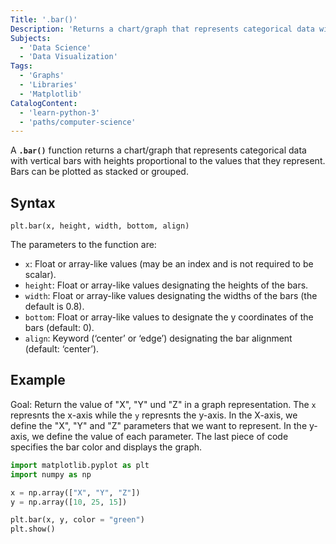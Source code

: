 ```yaml
---
Title: '.bar()'
Description: 'Returns a chart/graph that represents categorical data with vertical bars.'
Subjects:
  - 'Data Science'
  - 'Data Visualization'
Tags:
  - 'Graphs'
  - 'Libraries'
  - 'Matplotlib'
CatalogContent:
  - 'learn-python-3'
  - 'paths/computer-science'
---
```


A **`.bar()`** function returns a chart/graph that represents categorical data with vertical bars with heights proportional to the values that they represent. Bars can be plotted as stacked or grouped.

## Syntax

```pseudo
plt.bar(x, height, width, bottom, align)
```

The parameters to the function are:

- `x`: Float or array-like values (may be an index and is not required to be scalar).
- `height`: Float or array-like values designating the heights of the bars.
- `width`: Float or array-like values designating the widths of the bars (the default is 0.8).
- `bottom`: Float or array-like values to designate the y coordinates of the bars (default: 0).
- `align`: Keyword (‘center’ or ‘edge’) designating the bar alignment (default: ‘center’).

## Example

Goal: Return the value of "X", "Y" und "Z" in a graph representation. The `x` represnts the x-axis while the `y` represnts the y-axis. In the X-axis, we define the "X", "Y" and "Z" parameters that we want to represent. In the y-axis, we define the value of each parameter. The last piece of code specifies the bar color and displays the graph.

```py
import matplotlib.pyplot as plt
import numpy as np

x = np.array(["X", "Y", "Z"])
y = np.array([10, 25, 15])

plt.bar(x, y, color = "green")
plt.show()
```
